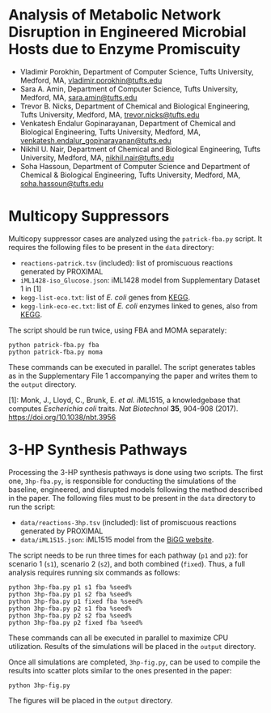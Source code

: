 # Analysis of Metabolic Network Disruption in Engineered Microbial Hosts due to Enzyme Promiscuity

* Vladimir Porokhin, Department of Computer Science, Tufts University, Medford, MA, vladimir.porokhin@tufts.edu
* Sara A. Amin, Department of Computer Science, Tufts University, Medford, MA, sara.amin@tufts.edu
* Trevor B. Nicks, Department of Chemical and Biological Engineering, Tufts University, Medford, MA, trevor.nicks@tufts.edu
* Venkatesh Endalur Gopinarayanan, Department of Chemical and Biological Engineering, Tufts University, Medford, MA, venkatesh.endalur_gopinarayanan@tufts.edu
* Nikhil U. Nair, Department of Chemical and Biological Engineering, Tufts University, Medford, MA, nikhil.nair@tufts.edu
* Soha Hassoun, Department of Computer Science and Department of Chemical & Biological Engineering, Tufts University, Medford, MA, soha.hassoun@tufts.edu

# Multicopy Suppressors

Multicopy suppressor cases are analyzed using the `patrick-fba.py` script. It requires the following files to be present in the `data` directory:

* `reactions-patrick.tsv` (included): list of promiscuous reactions generated by PROXIMAL
* `iML1428-iso_Glucose.json`: iML1428 model from Supplementary Dataset 1 in [1]
* `kegg-list-eco.txt`: list of *E. coli* genes from [KEGG](http://rest.kegg.jp/list/eco).
* `kegg-link-eco-ec.txt`: list of *E. coli* enzymes linked to genes, also from [KEGG](http://rest.kegg.jp/link/eco/ec).

The script should be run twice, using FBA and MOMA separately:

	python patrick-fba.py fba
	python patrick-fba.py moma

These commands can be executed in parallel. The script generates tables as in the Supplementary File 1 accompanying the paper and writes them to the `output` directory.

[1]: Monk, J., Lloyd, C., Brunk, E. *et al.* *i*ML1515, a knowledgebase that computes *Escherichia coli* traits. *Nat Biotechnol* **35**, 904-908 (2017). https://doi.org/10.1038/nbt.3956

# 3-HP Synthesis Pathways

Processing the 3-HP synthesis pathways is done using two scripts. The first one, `3hp-fba.py`, is responsible for conducting the simulations of the baseline, engineered, and disrupted models following the method described in the paper. The following files must to be present in the `data` directory to run the script:

* `data/reactions-3hp.tsv` (included): list of promiscuous reactions generated by PROXIMAL
* `data/iML1515.json`: iML1515 model from the [BiGG website](http://bigg.ucsd.edu/models/iML1515).

The script needs to be run three times for each pathway (`p1` and `p2`): for scenario 1 (`s1`), scenario 2 (`s2`), and both combined (`fixed`). Thus, a full analysis requires running six commands as follows:

	python 3hp-fba.py p1 s1 fba %seed%
	python 3hp-fba.py p1 s2 fba %seed%
	python 3hp-fba.py p1 fixed fba %seed%
	python 3hp-fba.py p2 s1 fba %seed%
	python 3hp-fba.py p2 s2 fba %seed%
	python 3hp-fba.py p2 fixed fba %seed%

These commands can all be executed in parallel to maximize CPU utilization. Results of the simulations will be placed in the `output` directory.

Once all simulations are completed, `3hp-fig.py`, can be used to compile the results into scatter plots similar to the ones presented in the paper:

	python 3hp-fig.py

The figures will be placed in the `output` directory.
